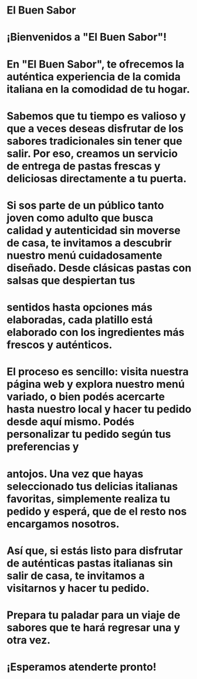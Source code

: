 # El Buen Sabor
# ¡Bienvenidos a "El Buen Sabor"!
# En "El Buen Sabor", te ofrecemos la auténtica experiencia de la comida italiana en la comodidad de tu hogar. 
# Sabemos que tu tiempo es valioso y que a veces deseas disfrutar de los sabores tradicionales sin tener que salir. Por eso, creamos un servicio de entrega de pastas frescas y deliciosas directamente a tu puerta.
# Si sos parte de un público tanto joven como adulto que busca calidad y autenticidad sin moverse de casa, te invitamos a descubrir nuestro menú cuidadosamente diseñado. Desde clásicas pastas con salsas que despiertan tus 
# sentidos hasta opciones más elaboradas, cada platillo está elaborado con los ingredientes más frescos y auténticos.
# El proceso es sencillo: visita nuestra página web y explora nuestro menú variado, o bien podés acercarte hasta nuestro local y hacer tu pedido desde aquí mismo. Podés personalizar tu pedido según tus preferencias y 
# antojos. Una vez que hayas seleccionado tus delicias italianas favoritas, simplemente realiza tu pedido y esperá, que de el resto nos encargamos nosotros.
# Así que, si estás listo para disfrutar de auténticas pastas italianas sin salir de casa, te invitamos a visitarnos y hacer tu pedido. 
# Prepara tu paladar para un viaje de sabores que te hará regresar una y otra vez. 
# ¡Esperamos atenderte pronto!
